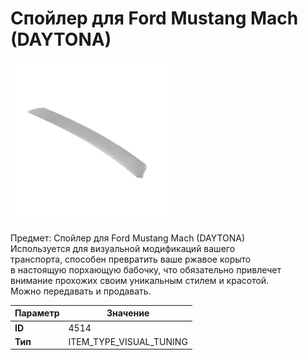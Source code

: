 # Спойлер для Ford Mustang Mach (DAYTONA)

![Item Image](../img/4514.webp?raw=true)

Предмет: Спойлер для Ford Mustang Mach (DAYTONA)<br>Используется для визуальной модификаций вашего<br>транспорта, способен превратить ваше ржавое корыто<br>в настоящую порхающую бабочку, что обязательно привлечет<br>внимание прохожих своим уникальным стилем и красотой.<br>Можно передавать и продавать.


| Параметр | Значение |
|----------|----------|
| **ID** | 4514 |
| **Тип** | ITEM_TYPE_VISUAL_TUNING |

